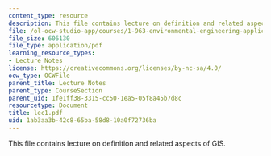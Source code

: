 ```yaml
---
content_type: resource
description: This file contains lecture on definition and related aspects of GIS.
file: /ol-ocw-studio-app/courses/1-963-environmental-engineering-applications-of-geographic-information-systems-fall-2004/1ab3aa3b42c865ba58d810a0f72736ba_lec1.pdf
file_size: 606130
file_type: application/pdf
learning_resource_types:
- Lecture Notes
license: https://creativecommons.org/licenses/by-nc-sa/4.0/
ocw_type: OCWFile
parent_title: Lecture Notes
parent_type: CourseSection
parent_uid: 1fe1ff38-3315-cc50-1ea5-05f8a45b7d8c
resourcetype: Document
title: lec1.pdf
uid: 1ab3aa3b-42c8-65ba-58d8-10a0f72736ba
---
```

This file contains lecture on definition and related aspects of GIS.